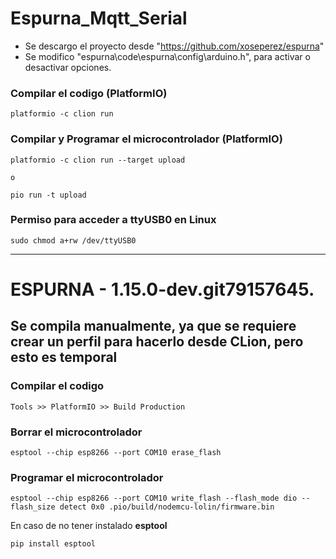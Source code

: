 # Espurna_Mqtt_Serial

- Se descargo el proyecto desde "https://github.com/xoseperez/espurna"
- Se modifico "espurna\code\espurna\config\arduino.h", para activar o desactivar opciones.

### Compilar el codigo (PlatformIO)
```
platformio -c clion run
```

### Compilar y Programar el microcontrolador (PlatformIO)
```
platformio -c clion run --target upload

o

pio run -t upload
```




### Permiso para acceder a ttyUSB0 en Linux
```
sudo chmod a+rw /dev/ttyUSB0
```



-------------------------------------------------------------------------------------------

# ESPURNA - 1.15.0-dev.git79157645.
## Se compila manualmente, ya que se requiere crear un perfil para hacerlo desde CLion, pero esto es temporal

### Compilar el codigo
```
Tools >> PlatformIO >> Build Production
```

### Borrar el microcontrolador
```
esptool --chip esp8266 --port COM10 erase_flash
```

### Programar el microcontrolador
```
esptool --chip esp8266 --port COM10 write_flash --flash_mode dio --flash_size detect 0x0 .pio/build/nodemcu-lolin/firmware.bin
```

En caso de no tener instalado **esptool**
```
pip install esptool
```
